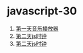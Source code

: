 # javascript-30
1. [第一天音乐播放器](https://huangchucai.github.io/javascript-30/one-day/)
2. [第二天js时钟](https://huangchucai.github.io/javascript-30/two-day/)
3. [第二天js时钟](https://huangchucai.github.io/javascript-30/three-day/)

